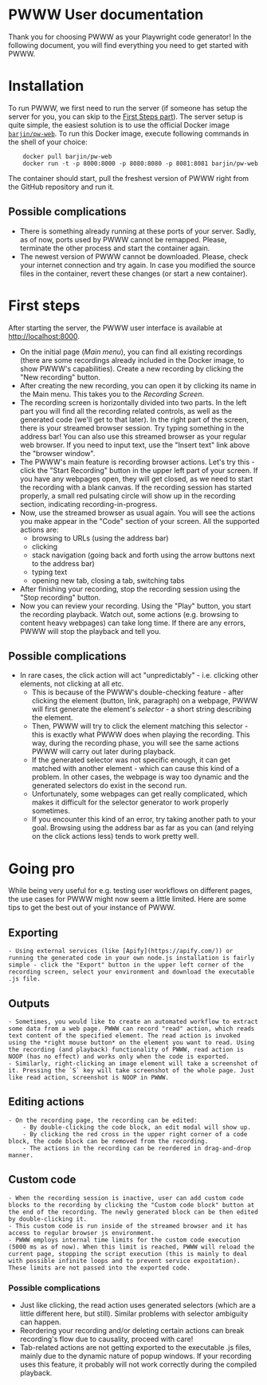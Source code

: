# PWWW User documentation
Thank you for choosing PWWW as your Playwright code generator! In the following document, you will find everything you need to get started with PWWW. 
# Installation
To run PWWW, we first need to run the server (if someone has setup the server for you, you can skip to the [First Steps part](./#first-steps)).
The server setup is quite simple, the easiest solution is to use the official Docker image [`barjin/pw-web`](https://hub.docker.com/repository/docker/barjin/pw-web).
To run this Docker image, execute following commands in the shell of your choice:
```
    docker pull barjin/pw-web
    docker run -t -p 8000:8000 -p 8080:8080 -p 8081:8081 barjin/pw-web
```
The container should start, pull the freshest version of PWWW right from the GitHub repository and run it.
## Possible complications
- There is something already running at these ports of your server. Sadly, as of now, ports used by PWWW cannot be remapped. Please, terminate the other process and start the container again.
- The newest version of PWWW cannot be downloaded. Please, check your internet connection and try again. In case you modified the source files in the container, revert these changes (or start a new container).
# First steps
After starting the server, the PWWW user interface is available at [http://localhost:8000](http://localhost:8000).
- On the initial page (*Main menu*), you can find all existing recordings (there are some recordings already included in the Docker image, to show PWWW's capabilities). Create a new recording by clicking the "New recording" button.
- After creating the new recording, you can open it by clicking its name in the Main menu. This takes you to the *Recording Screen*.
- The recording screen is horizontally divided into two parts. In the left part you will find all the recording related controls, as well as the generated code (we'll get to that later). In the right part of the screen, there is your streamed browser session. Try typing something in the address bar! You can also use this streamed browser as your regular web browser. If you need to input text, use the "Insert text" link above the "browser window". 
- The PWWW's main feature is recording browser actions. Let's try this - click the "Start Recording" button in the upper left part of your screen. If you have any webpages open, they will get closed, as we need to start the recording with a blank canvas. If the recording session has started properly, a small red pulsating circle will show up in the recording section, indicating recording-in-progress.
- Now, use the streamed browser as usual again. You will see the actions you make appear in the "Code" section of your screen. All the supported actions are:
    - browsing to URLs (using the address bar)
    - clicking
    - stack navigation (going back and forth using the arrow buttons next to the address bar)
    - typing text
    - opening new tab, closing a tab, switching tabs
- After finishing your recording, stop the recording session using the "Stop recording" button.
- Now you can review your recording. Using the "Play" button, you start the recording playback. Watch out, some actions (e.g. browsing to content heavy webpages) can take long time. If there are any errors, PWWW will stop the playback and tell you.
## Possible complications
- In rare cases, the click action will act "unpredictably" - i.e. clicking other elements, not clicking at all etc. 
    - This is because of the PWWW's double-checking feature - after clicking the element (button, link, paragraph) on a webpage, PWWW will first generate the element's *selector* - a short string describing the element. 
    - Then, PWWW will try to click the element matching this selector - this is exactly what PWWW does when playing the recording. This way, during the recording phase, you will see the same actions PWWW will carry out later during playback.
    - If the generated selector was not specific enough, it can get matched with another element - which can cause this kind of a problem. In other cases, the webpage is way too dynamic and the generated selectors do exist in the second run.
    - Unfortunately, some webpages can get really complicated, which makes it difficult for the selector generator to work properly sometimes. 
    - If you encounter this kind of an error, try taking another path to your goal. Browsing using the address bar as far as you can (and relying on the click actions less) tends to work pretty well.
# Going pro
While being very useful for e.g. testing user workflows on different pages, the use cases for PWWW might now seem a little limited. Here are some tips to get the best out of your instance of PWWW.
## Exporting
    - Using external services (like [Apify](https://apify.com/)) or running the generated code in your own node.js installation is fairly simple - click the "Export" button in the upper left corner of the recording screen, select your environment and download the executable .js file.
## Outputs
    - Sometimes, you would like to create an automated workflow to extract some data from a web page. PWWW can record "read" action, which reads text content of the specified element. The read action is invoked using the *right mouse button* on the element you want to read. Using the recording (and playback) functionality of PWWW, read action is NOOP (has no effect) and works only when the code is exported.
    - Similarly, right-clicking an image element will take a screenshot of it. Pressing the `S` key will take screenshot of the whole page. Just like read action, screenshot is NOOP in PWWW.
## Editing actions
    - On the recording page, the recording can be edited:
        - By double-clicking the code block, an edit modal will show up. 
        - By clicking the red cross in the upper right corner of a code block, the code block can be removed from the recording.
        - The actions in the recording can be reordered in drag-and-drop manner.
## Custom code
    - When the recording session is inactive, user can add custom code blocks to the recording by clicking the "Custom code block" button at the end of the recording. The newly generated block can be then edited by double-clicking it. 
    - This custom code is run inside of the streamed browser and it has access to regular browser js environment.
    - PWWW employs internal time limits for the custom code execution (5000 ms as of now). When this limit is reached, PWWW will reload the current page, stopping the script execution (this is mainly to deal with possible infinite loops and to prevent service expoitation). These limits are not passed into the exported code.
### Possible complications
- Just like clicking, the read action uses generated selectors (which are a little different here, but still). Similar problems with selector ambiguity can happen.
- Reordering your recording and/or deleting certain actions can break recording's flow due to causality, proceed with care!
- Tab-related actions are not getting exported to the executable .js files, mainly due to the dynamic nature of popup windows. If your recording uses this feature, it probably will not work correctly during the compiled playback.